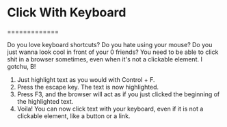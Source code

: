 # Click With Keyboard #
=============

Do you love keyboard shortcuts?
Do you hate using your mouse?
Do you just wanna look cool in front of your 0 friends?
You need to be able to click shit in a browser sometimes, even when it's not a clickable element.
I gotchu, B!

1. Just highlight text as you would with Control + F.
2. Press the escape key. The text is now highlighted.
3. Press F3, and the browser will act as if you just clicked the beginning of the highlighted text.
4. Voila! You can now click text with your keyboard, even if it is not a clickable element, like a button or a link.

